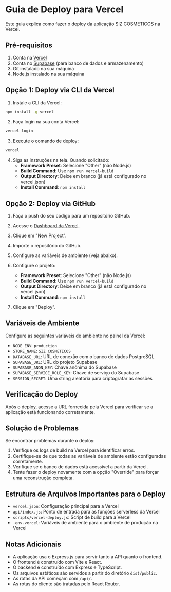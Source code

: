 # Guia de Deploy para Vercel

Este guia explica como fazer o deploy da aplicação SIZ COSMETICOS na Vercel.

## Pré-requisitos

1. Conta na [Vercel](https://vercel.com)
2. Conta no [Supabase](https://supabase.com) (para banco de dados e armazenamento)
3. Git instalado na sua máquina
4. Node.js instalado na sua máquina

## Opção 1: Deploy via CLI da Vercel

1. Instale a CLI da Vercel:

```bash
npm install -g vercel
```

2. Faça login na sua conta Vercel:

```bash
vercel login
```

3. Execute o comando de deploy:

```bash
vercel
```

4. Siga as instruções na tela. Quando solicitado:
   - **Framework Preset**: Selecione "Other" (não Node.js)
   - **Build Command**: Use `npm run vercel-build`
   - **Output Directory**: Deixe em branco (já está configurado no vercel.json)
   - **Install Command**: `npm install`

## Opção 2: Deploy via GitHub

1. Faça o push do seu código para um repositório GitHub.

2. Acesse o [Dashboard da Vercel](https://vercel.com/dashboard).

3. Clique em "New Project".

4. Importe o repositório do GitHub.

5. Configure as variáveis de ambiente (veja abaixo).

6. Configure o projeto:
   - **Framework Preset**: Selecione "Other" (não Node.js)
   - **Build Command**: Use `npm run vercel-build`
   - **Output Directory**: Deixe em branco (já está configurado no vercel.json)
   - **Install Command**: `npm install`

7. Clique em "Deploy".

## Variáveis de Ambiente

Configure as seguintes variáveis de ambiente no painel da Vercel:

- `NODE_ENV`: `production`
- `STORE_NAME`: `SIZ COSMETICOS`
- `DATABASE_URL`: URL de conexão com o banco de dados PostgreSQL
- `SUPABASE_URL`: URL do projeto Supabase
- `SUPABASE_ANON_KEY`: Chave anônima do Supabase
- `SUPABASE_SERVICE_ROLE_KEY`: Chave de serviço do Supabase
- `SESSION_SECRET`: Uma string aleatória para criptografar as sessões

## Verificação do Deploy

Após o deploy, acesse a URL fornecida pela Vercel para verificar se a aplicação está funcionando corretamente.

## Solução de Problemas

Se encontrar problemas durante o deploy:

1. Verifique os logs de build na Vercel para identificar erros.
2. Certifique-se de que todas as variáveis de ambiente estão configuradas corretamente.
3. Verifique se o banco de dados está acessível a partir da Vercel.
4. Tente fazer o deploy novamente com a opção "Override" para forçar uma reconstrução completa.

## Estrutura de Arquivos Importantes para o Deploy

- `vercel.json`: Configuração principal para a Vercel
- `api/index.js`: Ponto de entrada para as funções serverless da Vercel
- `scripts/vercel-deploy.js`: Script de build para a Vercel
- `.env.vercel`: Variáveis de ambiente para o ambiente de produção na Vercel

## Notas Adicionais

- A aplicação usa o Express.js para servir tanto a API quanto o frontend.
- O frontend é construído com Vite e React.
- O backend é construído com Express e TypeScript.
- Os arquivos estáticos são servidos a partir do diretório `dist/public`.
- As rotas da API começam com `/api/`.
- As rotas do cliente são tratadas pelo React Router.
